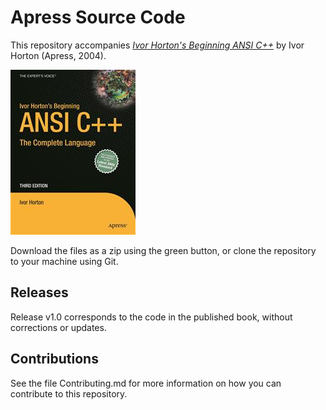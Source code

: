# Apress Source Code

This repository accompanies [*Ivor Horton's Beginning ANSI C++*](http://www.apress.com/9781590592274) by Ivor Horton (Apress, 2004).

![Cover image](9781590592274.jpg)

Download the files as a zip using the green button, or clone the repository to your machine using Git.

## Releases

Release v1.0 corresponds to the code in the published book, without corrections or updates.

## Contributions

See the file Contributing.md for more information on how you can contribute to this repository.
